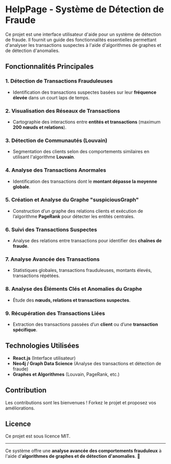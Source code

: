 # HelpPage - Système de Détection de Fraude

Ce projet est une interface utilisateur d'aide pour un système de détection de fraude. Il fournit un guide des fonctionnalités essentielles permettant d'analyser les transactions suspectes à l'aide d'algorithmes de graphes et de détection d'anomalies.

## Fonctionnalités Principales

### 1. Détection de Transactions Frauduleuses
- Identification des transactions suspectes basées sur leur **fréquence élevée** dans un court laps de temps.

### 2. Visualisation des Réseaux de Transactions
- Cartographie des interactions entre **entités et transactions** (maximum **200 nœuds et relations**).

### 3. Détection de Communautés (Louvain)
- Segmentation des clients selon des comportements similaires en utilisant l'algorithme **Louvain**.

### 4. Analyse des Transactions Anormales
- Identification des transactions dont le **montant dépasse la moyenne globale**.

### 5. Création et Analyse du Graphe "suspiciousGraph"
- Construction d’un graphe des relations clients et exécution de l’algorithme **PageRank** pour détecter les entités centrales.

### 6. Suivi des Transactions Suspectes
- Analyse des relations entre transactions pour identifier des **chaînes de fraude**.

### 7. Analyse Avancée des Transactions
- Statistiques globales, transactions frauduleuses, montants élevés, transactions répétées.

### 8. Analyse des Éléments Clés et Anomalies du Graphe
- Étude des **nœuds, relations et transactions suspectes**.

### 9. Récupération des Transactions Liées
- Extraction des transactions passées d’un **client** ou d’une **transaction spécifique**.

## Technologies Utilisées
- **React.js** (Interface utilisateur)
- **Neo4j / Graph Data Science** (Analyse des transactions et détection de fraude)
- **Graphes et Algorithmes** (Louvain, PageRank, etc.)

## Contribution
Les contributions sont les bienvenues ! Forkez le projet et proposez vos améliorations.

## Licence
Ce projet est sous licence MIT.

---

Ce système offre une **analyse avancée des comportements frauduleux** à l'aide d'**algorithmes de graphes et de détection d'anomalies**. 🚀

